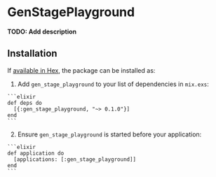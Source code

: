 # GenStagePlayground

**TODO: Add description**

## Installation

If [available in Hex](https://hex.pm/docs/publish), the package can be installed as:

  1. Add `gen_stage_playground` to your list of dependencies in `mix.exs`:

    ```elixir
    def deps do
      [{:gen_stage_playground, "~> 0.1.0"}]
    end
    ```

  2. Ensure `gen_stage_playground` is started before your application:

    ```elixir
    def application do
      [applications: [:gen_stage_playground]]
    end
    ```

